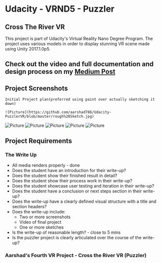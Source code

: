 # Udacity - VRND5 - Puzzler
## Cross The River VR 
This project is part of Udacity's Virtual Reality Nano Degree Program.
The project uses various models in order to display stunning VR scene made using Unity 2017.1.0p5.

## Check out the video and full documentation and design process on my [Medium Post](https://medium.com/@addy.aarshad/journey-to-virtual-reality-f7370a0cbbb1)


## Project Screenshots
```
Initial Project plan(preferred using paint over actually sketching it down)

![Picture](https://github.com/aarshad786/Udacity-PuzzlerVR/blob/master/rough%20Sketch.jpg)

```

![Picture](https://github.com/aarshad786/Udacity-PuzzlerVR/blob/master/Screenshots/4x4Matrix.png)
![Picture](https://github.com/aarshad786/Udacity-PuzzlerVR/blob/master/Screenshots/After_Trees.png)
![Picture](https://github.com/aarshad786/Udacity-PuzzlerVR/blob/master/Screenshots/Papyrus.png)
![Picture](https://github.com/aarshad786/Udacity-PuzzlerVR/blob/master/Screenshots/portal.png)
![Picture](https://github.com/aarshad786/Udacity-PuzzlerVR/blob/master/Screenshots/puzzle_Sample.png)


## Project Requirements
### The Write Up
* All media renders properly - done
* Does the student have an introduction for their write-up?
* Does the student show their finished result in detail?
* Does the student show their process work in their write-up?
* Does the student showcase user testing and iteration in their write-up?
* Does the student have a conclusion or next steps section in their write-up?
* Does the write-up have a clearly defined visual structure with a title and section headers?
* Does the write-up include:
    * Two or more screenshots
    * Video of final project
    * One or more sketches
* Is the write-up of reasonable length? - close to 5 mins
* Is the puzzler project is clearly articulated over the course of the write-up?


### Aarshad's Fourth VR Project - Cross the River VR (Puzzler)